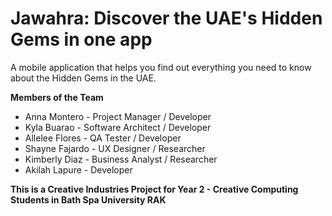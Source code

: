 # Jawahra: Discover the UAE's Hidden Gems in one app

A mobile application that helps you find out everything you need to know about the Hidden Gems in the UAE.


**Members of the Team**
- Anna Montero - Project Manager / Developer
- Kyla Buarao - Software Architect / Developer
- Allelee Flores - QA Tester / Developer
- Shayne Fajardo - UX Designer / Researcher
- Kimberly Diaz - Business Analyst / Researcher
- Akilah Lapure - Developer

**This is a Creative Industries Project for Year 2 - Creative Computing Students in Bath Spa University RAK**
